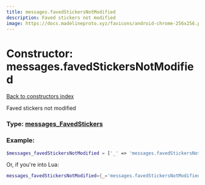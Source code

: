 ```yaml
---
title: messages.favedStickersNotModified
description: Faved stickers not modified
image: https://docs.madelineproto.xyz/favicons/android-chrome-256x256.png
---
```

# Constructor: messages.favedStickersNotModified  
[Back to constructors index](index.md)



Faved stickers not modified




### Type: [messages\_FavedStickers](../types/messages_FavedStickers.md)


### Example:

```php
$messages_favedStickersNotModified = ['_' => 'messages.favedStickersNotModified'];
```  


Or, if you're into Lua:

```lua
messages_favedStickersNotModified={_='messages.favedStickersNotModified'}

```


